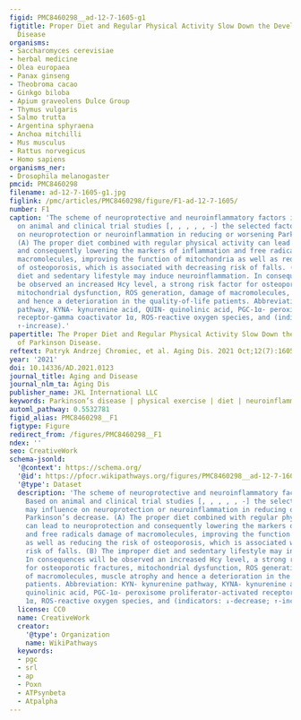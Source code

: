 ```yaml
---
figid: PMC8460298__ad-12-7-1605-g1
figtitle: Proper Diet and Regular Physical Activity Slow Down the Development of Parkinson
  Disease
organisms:
- Saccharomyces cerevisiae
- herbal medicine
- Olea europaea
- Panax ginseng
- Theobroma cacao
- Ginkgo biloba
- Apium graveolens Dulce Group
- Thymus vulgaris
- Salmo trutta
- Argentina sphyraena
- Anchoa mitchilli
- Mus musculus
- Rattus norvegicus
- Homo sapiens
organisms_ner:
- Drosophila melanogaster
pmcid: PMC8460298
filename: ad-12-7-1605-g1.jpg
figlink: /pmc/articles/PMC8460298/figure/F1-ad-12-7-1605/
number: F1
caption: 'The scheme of neuroprotective and neuroinflammatory factors in PD’s. Based
  on animal and clinical trial studies [, , , , , -] the selected factors may influence
  on neuroprotection or neuroinflammation in reducing or worsening Parkinson’s decrease.
  (A) The proper diet combined with regular physical activity can lead to neuroprotection
  and consequently lowering the markers of inflammation and free radicals damage of
  macromolecules, improving the function of mitochondria as well as reducing the risk
  of osteoporosis, which is associated with decreasing risk of falls. (B) The improper
  diet and sedentary lifestyle may induce neuroinflammation. In consequences will
  be observed an increased Hcy level, a strong risk factor for osteoporotic fractures,
  mitochondrial dysfunction, ROS generation, damage of macromolecules, muscle atrophy
  and hence a deterioration in the quality-of-life patients. Abbreviation: KYN- kynurenine
  pathway, KYNA- kynurenine acid, QUIN- quinolinic acid, PGC-1α- peroxisome proliferator-activated
  receptor-gamma coactivator 1α, ROS-reactive oxygen species, and (indicators: ↓-decrease;
  ↑-increase).'
papertitle: The Proper Diet and Regular Physical Activity Slow Down the Development
  of Parkinson Disease.
reftext: Patryk Andrzej Chromiec, et al. Aging Dis. 2021 Oct;12(7):1605-1623.
year: '2021'
doi: 10.14336/AD.2021.0123
journal_title: Aging and Disease
journal_nlm_ta: Aging Dis
publisher_name: JKL International LLC
keywords: Parkinson’s disease | physical exercise | diet | neuroinflammation | neuroprotection
automl_pathway: 0.5532781
figid_alias: PMC8460298__F1
figtype: Figure
redirect_from: /figures/PMC8460298__F1
ndex: ''
seo: CreativeWork
schema-jsonld:
  '@context': https://schema.org/
  '@id': https://pfocr.wikipathways.org/figures/PMC8460298__ad-12-7-1605-g1.html
  '@type': Dataset
  description: 'The scheme of neuroprotective and neuroinflammatory factors in PD’s.
    Based on animal and clinical trial studies [, , , , , -] the selected factors
    may influence on neuroprotection or neuroinflammation in reducing or worsening
    Parkinson’s decrease. (A) The proper diet combined with regular physical activity
    can lead to neuroprotection and consequently lowering the markers of inflammation
    and free radicals damage of macromolecules, improving the function of mitochondria
    as well as reducing the risk of osteoporosis, which is associated with decreasing
    risk of falls. (B) The improper diet and sedentary lifestyle may induce neuroinflammation.
    In consequences will be observed an increased Hcy level, a strong risk factor
    for osteoporotic fractures, mitochondrial dysfunction, ROS generation, damage
    of macromolecules, muscle atrophy and hence a deterioration in the quality-of-life
    patients. Abbreviation: KYN- kynurenine pathway, KYNA- kynurenine acid, QUIN-
    quinolinic acid, PGC-1α- peroxisome proliferator-activated receptor-gamma coactivator
    1α, ROS-reactive oxygen species, and (indicators: ↓-decrease; ↑-increase).'
  license: CC0
  name: CreativeWork
  creator:
    '@type': Organization
    name: WikiPathways
  keywords:
  - pgc
  - srl
  - ap
  - Poxn
  - ATPsynbeta
  - Atpalpha
---
```

